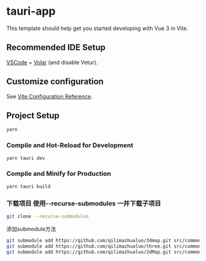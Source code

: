# tauri-app

This template should help get you started developing with Vue 3 in Vite.

## Recommended IDE Setup

[VSCode](https://code.visualstudio.com/) + [Volar](https://marketplace.visualstudio.com/items?itemName=Vue.volar) (and disable Vetur).

## Customize configuration

See [Vite Configuration Reference](https://vitejs.dev/config/).

## Project Setup

```sh
yarn
```

### Compile and Hot-Reload for Development

```sh
yarn tauri dev
```

### Compile and Minify for Production

```sh
yarn tauri build
```

### 下载项目 使用--recurse-submodules 一并下载子项目
```sh
git clone --recurse-submodules
```

添加submodule方法
```sh
git submodule add https://github.com/qilimazhualuo/3dmap.git src/common/map3
git submodule add https://github.com/qilimazhualuo/three.git src/common/three
git submodule add https://github.com/qilimazhualuo/2dMap.git src/common/map
```